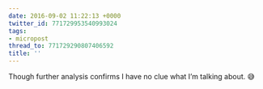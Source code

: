 ```yaml
---
date: 2016-09-02 11:22:13 +0000
twitter_id: 771729953540993024
tags:
- micropost
thread_to: 771729290807406592
title: ''
---
```


Though further analysis confirms I have no clue what I’m talking about. 😅

